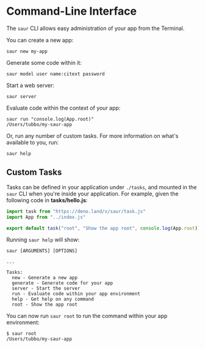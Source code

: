# Command-Line Interface

The `saur` CLI allows easy administration of your app from the Terminal.

You can create a new app:

    saur new my-app

Generate some code within it:

    saur model user name:citext password

Start a web server:

    saur server

Evaluate code within the context of your app:

    saur run "console.log(App.root)"
    /Users/tubbo/my-saur-app

Or, run any number of custom tasks. For more information on what's
available to you, run:

    saur help

## Custom Tasks

Tasks can be defined in your application under `./tasks`, and mounted in
the `saur` CLI when you're inside your application. For example, given
the following code in **tasks/hello.js**:

```javascript
import task from "https://deno.land/x/saur/task.js"
import App from "../index.js"

export default task("root", "Show the app root", console.log(App.root))
```

Running `saur help` will show:

    saur [ARGUMENTS] [OPTIONS]

    ...

    Tasks:
      new - Generate a new app
      generate - Generate code for your app
      server - Start the server
      run - Evaluate code within your app environment
      help - Get help on any command
      root - Show the app root

You can now run `saur root` to run the command within your app
environment:

    $ saur root
    /Users/tubbo/my-saur-app
